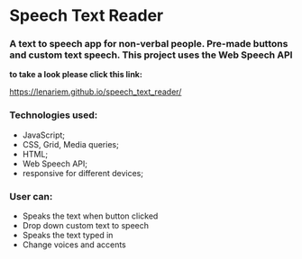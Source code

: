 # Speech Text Reader

### A text to speech app for non-verbal people. Pre-made buttons and custom text speech. This project uses the Web Speech API

**to take a look please click this link:** 

https://lenariem.github.io/speech_text_reader/

### Technologies used: 
* JavaScript;
* CSS, Grid, Media queries;
* HTML;
* Web Speech API;
* responsive for different devices;

### User can:
* Speaks the text when button clicked
* Drop down custom text to speech
* Speaks the text typed in
* Change voices and accents
